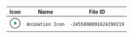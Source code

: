 | Icon | Name | File ID |
| ---  | ---  | ---     |
| ![](Animation%20Icon.png) | `Animation Icon` | `-2455898091624290219` |
